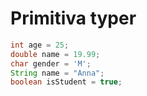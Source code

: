 # Primitiva typer 
```java
int age = 25;
double name = 19.99;
char gender = 'M';
String name = "Anna";
boolean isStudent = true;

```